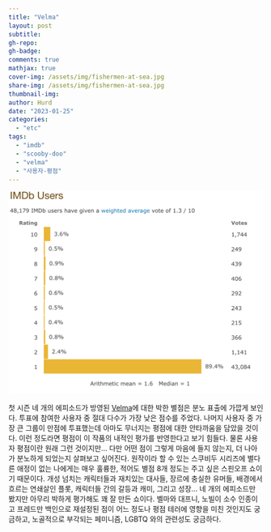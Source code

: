 ```yaml
---
title: "Velma"
layout: post
subtitle: 
gh-repo:
gh-badge:
comments: true
mathjax: true
cover-img: /assets/img/fishermen-at-sea.jpg
share-img: /assets/img/fishermen-at-sea.jpg
thumbnail-img:
author: Hurd
date: "2023-01-25"
categories: 
  - "etc"
tags: 
  - "imdb"
  - "scooby-doo"
  - "velma"
  - "사용자-평점"
---
```


![Velma 투표 상세](/assets/img/Screenshot-2023-01-25-at-10.21.32-AM-1024x817.png)

첫 시즌 네 개의 에피소드가 방영된 [Velma](https://www.imdb.com/title/tt14153790/?ref_=fn_al_tt_1)에 대한 박한 별점은 분노 표출에 가깝게 보인다. 투표에 참여한 사용자 중 절대 다수가 가장 낮은 점수를 주었다. 나머지 사용자 중 가장 큰 그룹이 만점에 투표했는데 아마도 무너지는 평점에 대한 안타까움을 담았을 것이다. 이런 정도라면 평점이 이 작품의 내적인 평가를 반영한다고 보기 힘들다. 물론 사용자 평점이란 원래 그런 것이지만... 다만 어떤 점이 그렇게 마음에 들지 않는지, 더 나아가 분노하게 되었는지 살펴보고 싶어진다. 원작이라 할 수 있는 스쿠비두 시리즈에 별다른 애정이 없는 나에게는 매우 훌륭한, 적어도 별점 8개 정도는 주고 싶은 스핀오프 쇼이기 때문이다. 개성 넘치는 캐릭터들과 재치있는 대사들, 장르에 충실한 유머들, 배경에서 흐르는 연쇄살인 플롯, 캐릭터들 간의 갈등과 캐미, 그리고 성장... 네 개의 에피소드만 봤지만 아무리 박하게 평가해도 꽤 잘 만든 쇼이다. 벨마와 대프니, 노빌이 소수 인종이고 프레드만 백인으로 재설정된 점이 어느 정도나 평점 테러에 영향을 미친 것인지도 궁금하고, 노골적으로 부각되는 페미니즘, LGBTQ 와의 관련성도 궁금하다.
